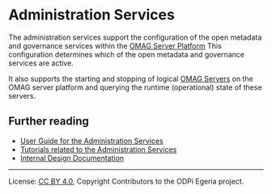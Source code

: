 <!-- SPDX-License-Identifier: CC-BY-4.0 -->
<!-- Copyright Contributors to the ODPi Egeria project. -->
 
# Administration Services

The administration services support the configuration of the open metadata and governance services
within the [OMAG Server Platform](docs/concepts/omag-server-platform.md)
This configuration determines which of the open metadata and governance services are active.

It also supports the starting and stopping of logical [OMAG Servers](docs/concepts/logical-omag-server.md)
on the OMAG server platform and querying the runtime (operational) state of these servers.

## Further reading

* [User Guide for the Administration Services](docs/user)
* [Tutorials related to the Administration Services](../../../open-metadata-resources/open-metadata-tutorials/omag-server-tutorial)
* [Internal Design Documentation](docs/design)


----
License: [CC BY 4.0](https://creativecommons.org/licenses/by/4.0/),
Copyright Contributors to the ODPi Egeria project.